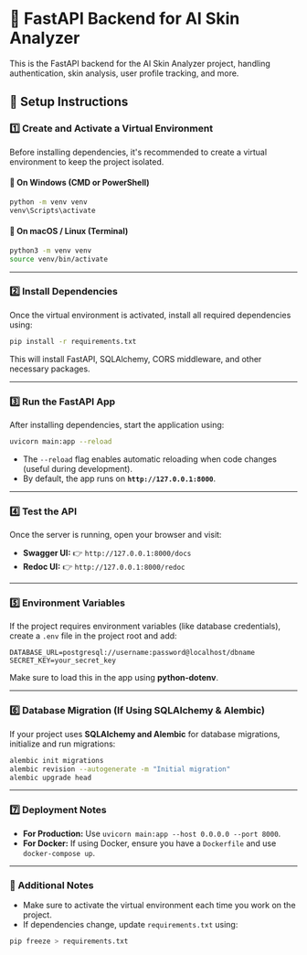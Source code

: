 # 🚀 FastAPI Backend for AI Skin Analyzer

This is the FastAPI backend for the AI Skin Analyzer project, handling authentication, skin analysis, user profile tracking, and more.

## **📌 Setup Instructions**

### **1️⃣ Create and Activate a Virtual Environment**

Before installing dependencies, it's recommended to create a virtual environment to keep the project isolated.

#### **🔹 On Windows (CMD or PowerShell)**

```sh
python -m venv venv
venv\Scripts\activate
```

#### **🔹 On macOS / Linux (Terminal)**

```sh
python3 -m venv venv
source venv/bin/activate
```

---

### **2️⃣ Install Dependencies**

Once the virtual environment is activated, install all required dependencies using:

```sh
pip install -r requirements.txt
```

This will install FastAPI, SQLAlchemy, CORS middleware, and other necessary packages.

---

### **3️⃣ Run the FastAPI App**

After installing dependencies, start the application using:

```sh
uvicorn main:app --reload
```

- The `--reload` flag enables automatic reloading when code changes (useful during development).
- By default, the app runs on **`http://127.0.0.1:8000`**.

---

### **4️⃣ Test the API**

Once the server is running, open your browser and visit:

- **Swagger UI:** 👉 `http://127.0.0.1:8000/docs`
- **Redoc UI:** 👉 `http://127.0.0.1:8000/redoc`

---

### **5️⃣ Environment Variables**

If the project requires environment variables (like database credentials), create a `.env` file in the project root and add:

```
DATABASE_URL=postgresql://username:password@localhost/dbname
SECRET_KEY=your_secret_key
```

Make sure to load this in the app using **python-dotenv**.

---

### **6️⃣ Database Migration (If Using SQLAlchemy & Alembic)**

If your project uses **SQLAlchemy and Alembic** for database migrations, initialize and run migrations:

```sh
alembic init migrations
alembic revision --autogenerate -m "Initial migration"
alembic upgrade head
```

---

### **7️⃣ Deployment Notes**

- **For Production:** Use `uvicorn main:app --host 0.0.0.0 --port 8000`.
- **For Docker:** If using Docker, ensure you have a `Dockerfile` and use `docker-compose up`.

---

### **📌 Additional Notes**

- Make sure to activate the virtual environment each time you work on the project.
- If dependencies change, update `requirements.txt` using:

```sh
pip freeze > requirements.txt
```

